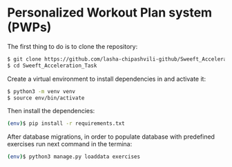 # Personalized Workout Plan system (PWPs)

The first thing to do is to clone the repository:

```sh
$ git clone https://github.com/lasha-chipashvili-github/Sweeft_Acceleration_Task
$ cd Sweeft_Acceleration_Task
```

Create a virtual environment to install dependencies in and activate it:

```sh
$ python3 -m venv venv
$ source env/bin/activate
```

Then install the dependencies:

```sh
(env)$ pip install -r requirements.txt
```

After database migrations, in order to populate database with predefined exercises run next command in the termina:

```sh
(env)$ python3 manage.py loaddata exercises
```